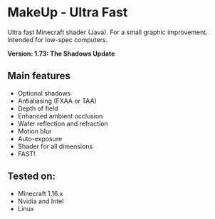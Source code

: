 # MakeUp - Ultra Fast
Ultra fast Minecraft shader (Java). For a small graphic improvement. Intended
for low-spec computers.

**Version: 1.73: The Shadows Update**

## Main features
* Optional shadows
* Antialiasing (FXAA or TAA)
* Depth of field
* Enhanced ambient occlusion
* Water reflection and refraction
* Motion blur
* Auto-exposure
* Shader for all dimensions
* FAST!

## Tested on:
* Minecraft 1.16.x
* Nvidia and Intel
* Linux
